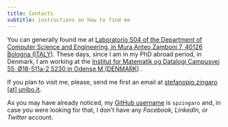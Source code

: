 ```yaml
---
title: Contacts
subtitle: instructions on how to find me
---
```


You can generally found me at [Laboratorio S04 of the Department of Computer
Science and Engineering, in Mura Anteo Zamboni 7, 40126 Bologna
(ITALY)](http://w3w.co/rotaie.piastra.tavola). These days, since I am in my PhD
abroad period, in Denmark, I am working at the [Institut for Matematik og
Datalogi Campusvej 55, Ø18-511a-2 5230 in Odense M
(DENMARK)](http://w3w.co/invitato.inclinati.sostenute) .

If you plan to visit me, please, send me first an email at [stefanopio.zingaro
[at] unibo.it](mailto:stefanopio.zingaro@unibo.it).

As you may have already noticed, my [GitHub username](https://github.com/spzingaro) is
`spzingaro` and, in case you were looking for that, I don't have any *Facebook*,
*LinkedIn*, or *Twitter* account.
